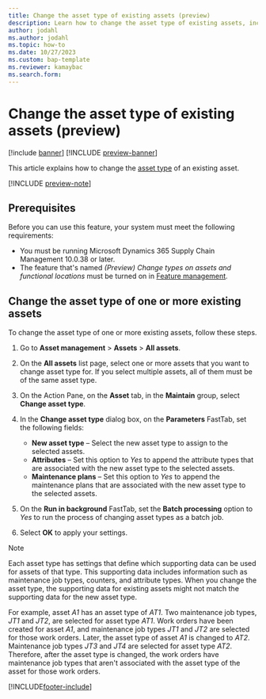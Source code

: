 ```yaml
---
title: Change the asset type of existing assets (preview)
description: Learn how to change the asset type of existing assets, including prerequisites and an outline on changeing asset types of one or more existing assets.
author: jodahl
ms.author: jodahl
ms.topic: how-to
ms.date: 10/27/2023
ms.custom: bap-template
ms.reviewer: kamaybac
ms.search.form:
---
```


# Change the asset type of existing assets (preview)

[!include [banner](../../includes/banner.md)]
[!INCLUDE [preview-banner](~/../shared-content/shared/preview-includes/preview-banner.md)]
<!-- KFM: Preview until further notice -->

This article explains how to change the [asset type](../setup-for-objects/object-types.md) of an existing asset.

[!INCLUDE [preview-note](~/../shared-content/shared/preview-includes/preview-note-d365.md)]

## Prerequisites

Before you can use this feature, your system must meet the following requirements:

- You must be running Microsoft Dynamics 365 Supply Chain Management 10.0.38 or later.
- The feature that's named *(Preview) Change types on assets and functional locations* must be turned on in [Feature management](../../../fin-ops-core/fin-ops/get-started/feature-management/feature-management-overview.md).

## Change the asset type of one or more existing assets

To change the asset type of one or more existing assets, follow these steps.

1. Go to **Asset management** \> **Assets** \> **All assets**.
1. On the **All assets** list page, select one or more assets that you want to change asset type for. If you select multiple assets, all of them must be of the same asset type.
1. On the Action Pane, on the **Asset** tab, in the **Maintain** group, select **Change asset type**.
1. In the **Change asset type** dialog box, on the **Parameters** FastTab, set the following fields:

    - **New asset type** – Select the new asset type to assign to the selected assets.
    - **Attributes** – Set this option to *Yes* to append the attribute types that are associated with the new asset type to the selected assets.
    - **Maintenance plans** – Set this option to *Yes* to append the maintenance plans that are associated with the new asset type to the selected assets.

1. On the **Run in background** FastTab, set the **Batch processing** option to *Yes* to run the process of changing asset types as a batch job.
1. Select **OK** to apply your settings.

> [!NOTE]
> Each asset type has settings that define which supporting data can be used for assets of that type. This supporting data includes information such as maintenance job types, counters, and attribute types. When you change the asset type, the supporting data for existing assets might not match the supporting data for the new asset type.
>
> For example, asset *A1* has an asset type of *AT1*. Two maintenance job types, *JT1* and *JT2*, are selected for asset type *AT1*. Work orders have been created for asset *A1*, and maintenance job types *JT1* and *JT2* are selected for those work orders. Later, the asset type of asset *A1* is changed to *AT2*. Maintenance job types *JT3* and *JT4* are selected for asset type *AT2*. Therefore, after the asset type is changed, the work orders have maintenance job types that aren't associated with the asset type of the asset for those work orders.

[!INCLUDE[footer-include](../../../includes/footer-banner.md)]
